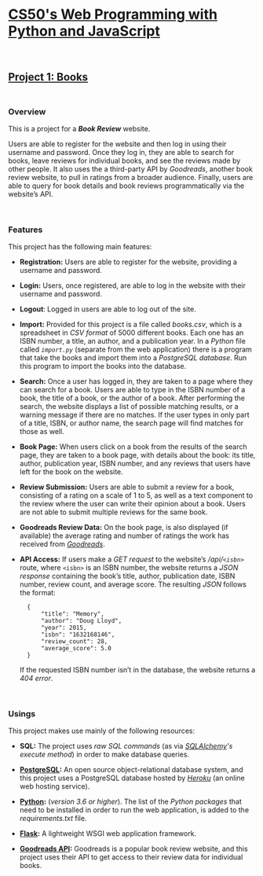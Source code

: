 # [CS50's Web Programming with Python and JavaScript](https://cs50.harvard.edu/web/2018/)<br><br>


## [Project 1: Books](https://docs.cs50.net/ocw/web/projects/1/project1.html)<br><br>


### **Overview**<br>

This is a project for a ***Book Review*** website. 

Users are able to register for the website and then log in using their username and password. Once they log in, they are able to search for books, leave reviews for individual books, and see the reviews made by other people. It also uses the a third-party API by *Goodreads*, another book review website, to pull in ratings from a broader audience. Finally, users are able to query for book details and book reviews programmatically via the website’s API.

<br>

### **Features**<br>

This project has the following main features:

- **Registration:** Users are able to register for the website, providing a username and password.

- **Login:** Users, once registered, are able to log in the website with their username and password.

- **Logout**: Logged in users are able to log out of the site.

- **Import:** Provided for this project is a file called *books.csv*, which is a spreadsheet in *CSV format* of 5000 different books. Each one has an ISBN number, a title, an author, and a publication year. In a *Python* file called *`import.py`* (separate from the web application) there is a program that take the books and import them into a *PostgreSQL database*. Run this program to import the books into the database.

- **Search:** Once a user has logged in, they are taken to a page where they can search for a book. Users are able to type in the ISBN number of a book, the title of a book, or the author of a book. After performing the search, the website displays a list of possible matching results, or a warning message if there are no matches. If the user types in only part of a title, ISBN, or author name, the search page will find matches for those as well.

- **Book Page:** When users click on a book from the results of the search page, they are taken to a book page, with details about the book: its title, author, publication year, ISBN number, and any reviews that users have left for the book on the website.

- **Review Submission:** Users are able to submit a review for a book, consisting of a rating on a scale of 1 to 5, as well as a text component to the review where the user can write their opinion about a book. Users are not able to submit multiple reviews for the same book.

- **Goodreads Review Data:** On the book page, is also displayed (if available) the average rating and number of ratings the work has received from *[Goodreads](https://www.goodreads.com/)*.

- **API Access:** If users make a *GET request* to the website’s */api/`<isbn>`* route, where `<isbn>` is an ISBN number, the website returns a *JSON response* containing the book’s title, author, publication date, ISBN number, review count, and average score. The resulting *JSON* follows the format:

        {
            "title": "Memory",
            "author": "Doug Lloyd",
            "year": 2015,
            "isbn": "1632168146",
            "review_count": 28,
            "average_score": 5.0
        }

    If the requested ISBN number isn’t in the database, the website returns a *404 error*.

<br>

### **Usings**<br>

This project makes use mainly of the following resources:

- **SQL:** The project uses *raw SQL commands* (as via *[SQLAlchemy](https://www.sqlalchemy.org/)'s execute method*) in order to make database queries.

- **[PostgreSQL](https://www.postgresql.org/):** An open source object-relational database system, and this project uses a PostgreSQL database hosted by *[Heroku](https://www.heroku.com/)* (an online web hosting service).

- **[Python](https://www.python.org/downloads/):** (*version 3.6 or higher*). The list of the *Python packages* that need to be installed in order to run the web application, is added to the *requirements.txt* file.

- **[Flask](https://palletsprojects.com/p/flask/):** A lightweight WSGI web application framework.

- **[Goodreads API](https://www.goodreads.com/api):** Goodreads is a popular book review website, and this project uses their API to get access to their review data for individual books.
